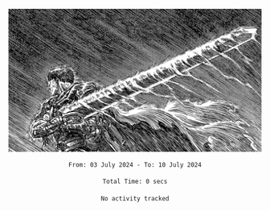 <!-- Profile image -->
<p align="center">
 <img src="assets/bpD2ohb.png" width="1080px">
</p>
<!-- Profile image end -->

<div align="center">
<!--START_SECTION:waka-->

```txt
From: 03 July 2024 - To: 10 July 2024

Total Time: 0 secs

No activity tracked
```

<!--END_SECTION:waka-->
</div>

